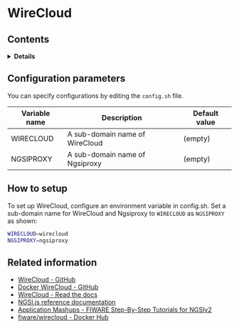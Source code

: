 # WireCloud

## Contents

<details>
<summary><strong>Details</strong></summary>

-   [Configuration parameters](#configuration-parameters)
-   [How to setup](#how-to-setup)
-   [Related information](#related-information)

</details>

## Configuration parameters

You can specify configurations by editing the `config.sh` file.

| Variable name | Description                    | Default value |
| ------------- | ------------------------------ | ------------- |
| WIRECLOUD     | A sub-domain name of WireCloud | (empty)       |
| NGSIPROXY     | A sub-domain name of Ngsiproxy | (empty)       |

## How to setup

To set up WireCloud, configure an environment variable in config.sh.
Set a sub-domain name for WireCloud and Ngsiproxy to `WIRECLOUD` as `NGSIPROXY` as shown:

```bash
WIRECLOUD=wirecloud
NGSIPROXY=ngsiproxy
```

## Related information

-   [WireCloud - GitHub](https://github.com/Wirecloud/wirecloud)
-   [Docker WireCloud - GitHub](https://github.com/Wirecloud/docker-wirecloud)
-   [WireCloud - Read the docs](https://wirecloud.readthedocs.io/en/stable/)
-   [NGSI.js reference documentation](https://ficodes.github.io/ngsijs/stable/NGSI.html)
-   [Application Mashups - FIWARE Step-By-Step Tutorials for NGSIv2](https://fiware-tutorials.readthedocs.io/en/latest/application-mashups.html)
-   [fiware/wirecloud - Docker Hub](https://hub.docker.com/r/fiware/wirecloud)
